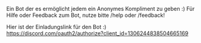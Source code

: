 Ein Bot der es ermöglicht jedem ein Anonymes Kompliment zu geben :) 
Für Hilfe oder Feedback zum Bot, nutze bitte /help oder /feedback!

Hier ist der Einladungslink für den Bot :) 
https://discord.com/oauth2/authorize?client_id=1306244838504665169

